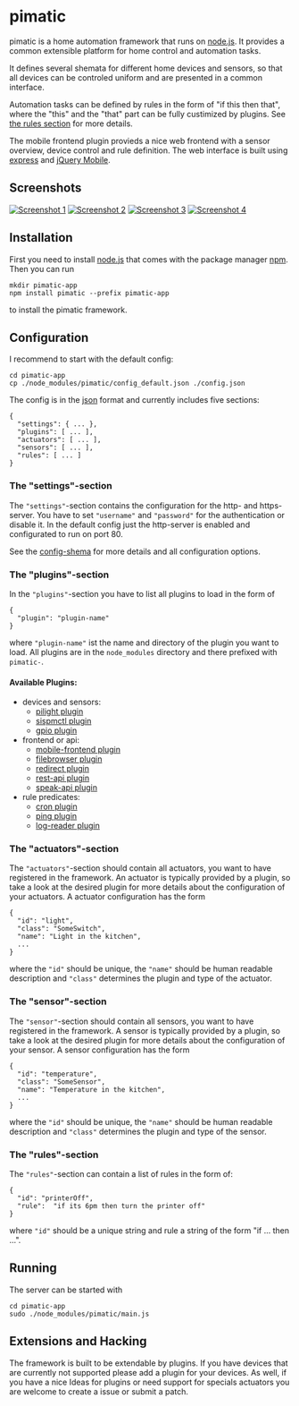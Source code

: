 pimatic
==============

pimatic is a home automation framework that runs on [node.js](http://nodejs.org). It provides a 
common extensible platform for home control and automation tasks.  

It defines several shemata for different home devices and sensors, so that all devices can be 
controled uniform and are presented in a common interface.

Automation tasks can be defined by rules in the form of "if this then that", where the "this" and 
the "that" part can be fully custimized by plugins. See [the rules section](#the-rules-section) for 
more details.

The mobile frontend plugin provieds a nice web frontend with a sensor overview, device control and
rule definition. The web interface is built using [express](http://expressjs.com) and 
[jQuery Mobile](http://jquerymobile.com/‎).

Screenshots
-----------
[![Screenshot 1][screen1_thumb]](http://www.sweetpi.de/pimatic/screens/screen1.png) 
[![Screenshot 2][screen2_thumb]](http://www.sweetpi.de/pimatic/screens/screen2.png) 
[![Screenshot 3][screen3_thumb]](http://www.sweetpi.de/pimatic/screens/screen3.png) 
[![Screenshot 4][screen4_thumb]](http://www.sweetpi.de/pimatic/screens/screen4.png)

[screen1_thumb]: http://www.sweetpi.de/pimatic/screens/screen1_thumb.png
[screen2_thumb]: http://www.sweetpi.de/pimatic/screens/screen2_thumb.png
[screen3_thumb]: http://www.sweetpi.de/pimatic/screens/screen3_thumb.png
[screen4_thumb]: http://www.sweetpi.de/pimatic/screens/screen4_thumb.png


Installation
------------
First you need to install [node.js](http://nodejs.org) that comes with the package manager 
[npm](https://npmjs.org/). Then you can run

    mkdir pimatic-app
    npm install pimatic --prefix pimatic-app

to install the pimatic framework.

Configuration
-------------
I recommend to start with the default config:

    cd pimatic-app
    cp ./node_modules/pimatic/config_default.json ./config.json

The config is in the [json](https://en.wikipedia.org/wiki/JSON) format and currently includes five 
sections:

    { 
      "settings": { ... },
      "plugins": [ ... ],
      "actuators": [ ... ],
      "sensors": [ ... ],
      "rules": [ ... ]
    }

### The "settings"-section
The `"settings"`-section contains the configuration for the http- and https-server. You have 
to set `"username"` and `"password"` for the authentication or disable it. In the default config 
just the http-server is enabled and configurated to run on port 80.

See the [config-shema](http://sweetpi.de/pimatic/docs/config-shema.html) for more details and
all configuration options.

### The "plugins"-section
In the `"plugins"`-section you have to list all plugins to load in the form of

    { 
      "plugin": "plugin-name" 
    }

where `"plugin-name"` ist the name and directory of the plugin you want to load. All plugins are in 
the `node_modules` directory and there prefixed with `pimatic-`. 

#### Available Plugins:

  * devices and sensors:
    * [pilight plugin](http://sweetpi.de/pimatic/docs/node_modules/pimatic-pilight/README.html)
    * [sispmctl plugin](http://sweetpi.de/pimatic/docs/node_modules/pimatic-sispmctl/README.html)
    * [gpio plugin](http://sweetpi.de/pimatic/docs/node_modules/pimatic-gpio/README.html)
  * frontend or api:
    * [mobile-frontend plugin](http://sweetpi.de/pimatic/docs/node_modules/pimatic-mobile-frontend/README.html)
    * [filebrowser plugin](http://sweetpi.de/pimatic/docs/node_modules/pimatic-filebrowser/README.html)
    * [redirect plugin](http://sweetpi.de/pimatic/docs/node_modules/pimatic-redirect/README.html)
    * [rest-api plugin](http://sweetpi.de/pimatic/docs/node_modules/pimatic-rest-api/README.html)
    * [speak-api plugin](http://sweetpi.de/pimatic/docs/node_modules/pimatic-speak-api/README.html)  
  * rule predicates:
    * [cron plugin](http://sweetpi.de/pimatic/docs/node_modules/pimatic-cron/README.html)
    * [ping plugin](http://sweetpi.de/pimatic/docs/node_modules/pimatic-ping/README.html)
    * [log-reader plugin](http://sweetpi.de/pimatic/docs/node_modules/pimatic-log-reader/README.html)

### The "actuators"-section
The `"actuators"`-section should contain all actuators, you want to have registered in the 
framework. An actuator is typically provided by a plugin, so take a look at the desired plugin 
for more details about the configuration of your actuators. A actuator configuration has the form

    { 
      "id": "light",
      "class": "SomeSwitch",
      "name": "Light in the kitchen",
      ...
    }

where the `"id"` should be unique, the `"name"` should be human readable description and `"class"`
determines the plugin and type of the actuator. 

### The "sensor"-section
The `"sensor"`-section should contain all sensors, you want to have registered in the framework. 
A sensor is typically provided by a plugin, so take a look at the desired plugin for more details 
about the configuration of your sensor. A sensor configuration has the form

    { 
      "id": "temperature",
      "class": "SomeSensor",
      "name": "Temperature in the kitchen",
      ...
    }

where the `"id"` should be unique, the `"name"` should be human readable description and `"class"` 
determines the plugin and type of the sensor. 


### The "rules"-section
The `"rules"`-section can contain a list of rules in the form of:

    { 
      "id": "printerOff",
      "rule":  "if its 6pm then turn the printer off"
    }

where `"id"` should be a unique string and rule a string of the form "if ... then ...". 

Running
-------
The server can be started with 

    cd pimatic-app
    sudo ./node_modules/pimatic/main.js


Extensions and Hacking
----------------------
The framework is built to be extendable by plugins. If you have devices that are currently not supported please add a plugin for your devices. 
As well, if you have a nice Ideas for plugins or need support for specials actuators you are welcome to create a issue or submit a patch.